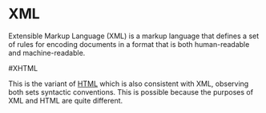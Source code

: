# XML 

Extensible Markup Language (XML) is a markup language that defines a set of rules for encoding documents in a format that is both human-readable and machine-readable.

#XHTML

This is the variant of [HTML](/wiki/HTML) which is also consistent with XML, observing both sets syntactic conventions. This is possible because the purposes of XML and HTML are quite different.